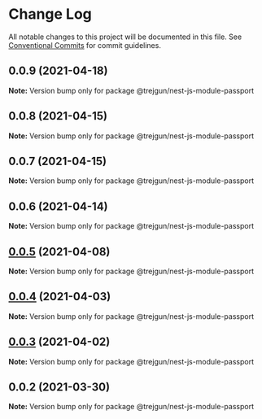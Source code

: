 # Change Log

All notable changes to this project will be documented in this file.
See [Conventional Commits](https://conventionalcommits.org) for commit guidelines.

## 0.0.9 (2021-04-18)

**Note:** Version bump only for package @trejgun/nest-js-module-passport





## 0.0.8 (2021-04-15)

**Note:** Version bump only for package @trejgun/nest-js-module-passport





## 0.0.7 (2021-04-15)

**Note:** Version bump only for package @trejgun/nest-js-module-passport





## 0.0.6 (2021-04-14)

**Note:** Version bump only for package @trejgun/nest-js-module-passport





## [0.0.5](https://github.com/trejgun/common-packages/compare/@trejgun/nest-js-module-passport@0.0.4...@trejgun/nest-js-module-passport@0.0.5) (2021-04-08)

**Note:** Version bump only for package @trejgun/nest-js-module-passport





## [0.0.4](https://github.com/trejgun/common-packages/compare/@trejgun/nest-js-module-passport@0.0.3...@trejgun/nest-js-module-passport@0.0.4) (2021-04-03)

**Note:** Version bump only for package @trejgun/nest-js-module-passport





## [0.0.3](https://github.com/trejgun/common-packages/compare/@trejgun/nest-js-module-passport@0.0.2...@trejgun/nest-js-module-passport@0.0.3) (2021-04-02)

**Note:** Version bump only for package @trejgun/nest-js-module-passport





## 0.0.2 (2021-03-30)

**Note:** Version bump only for package @trejgun/nest-js-module-passport
